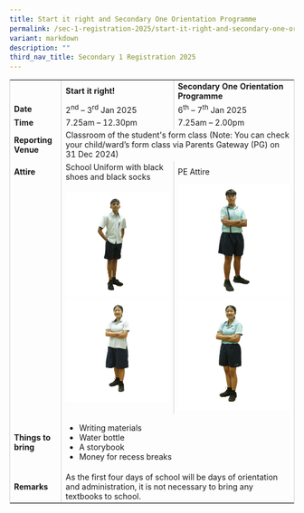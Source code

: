 ```yaml
---
title: Start it right and Secondary One Orientation Programme
permalink: /sec-1-registration-2025/start-it-right-and-secondary-one-orientation-programme/
variant: markdown
description: ""
third_nav_title: Secondary 1 Registration 2025
---
```

<table style="border-collapse: collapse; width: 100%; border: 1px solid lightgrey;">
    <colgroup>
        <col style="border-right: 1px solid lightgrey;">
        <col style="border-right: 1px solid lightgrey;">
        <col>
    </colgroup>
    <tbody>
        <tr>
            <td>&nbsp;</td>
            <td><strong>Start it right!</strong></td>
            <td><strong>Secondary One Orientation Programme</strong></td>
        </tr>
        <tr>
            <td><strong>Date</strong></td>
            <td>2<sup>nd</sup> – 3<sup>rd</sup> Jan 2025</td>
            <td>6<sup>th</sup> – 7<sup>th</sup> Jan 2025</td>
        </tr>
        <tr>
            <td><strong>Time</strong></td>
            <td>7.25am – 12.30pm</td>
            <td>7.25am – 2.00pm</td>
        </tr>
        <tr>
            <td><strong>Reporting Venue</strong></td>
            <td colspan="2">Classroom of the student's form class (Note: You can check your child/ward’s form class via Parents Gateway (PG) on 31 Dec 2024)</td>
        </tr>
        <tr>
            <td style="border-bottom: none;"><strong>Attire</strong></td>
            <td style="border-bottom: none;">School Uniform with black shoes and black socks</td>
            <td style="border-bottom: none;">PE Attire</td>
        </tr>
        <tr>
            <td>&nbsp;</td>
            <td>
                <div class="isomer-image-wrapper">
                    <img style="width: 100%;" height="auto" width="100%" alt="" src="/images/Photo_1.png">
                </div>
                <div class="isomer-image-wrapper">
                    <img style="width: 100%;" height="auto" width="100%" alt="" src="/images/Photo_2.png">
                </div>
            </td>
            <td>
                <div class="isomer-image-wrapper">
                    <img style="width: 100%;" height="auto" width="100%" alt="" src="/images/Photo_3.png">
                </div>
                <div class="isomer-image-wrapper">
                    <img style="width: 100%;" height="auto" width="100%" alt="" src="/images/Photo_4.png">
                </div>
            </td>
        </tr>
        <tr>
            <td><strong>Things to bring</strong></td>
            <td colspan="2">
                <ul data-tight="true" class="tight">
                    <li>Writing materials</li>
                    <li>Water bottle</li>
                    <li>A storybook</li>
                    <li>Money for recess breaks</li>
                </ul>
            </td>
        </tr>
        <tr>
            <td><strong>Remarks</strong></td>
            <td colspan="2">As the first four days of school will be days of orientation and administration, it is not necessary to bring any textbooks to school.</td>
        </tr>
    </tbody>
</table>